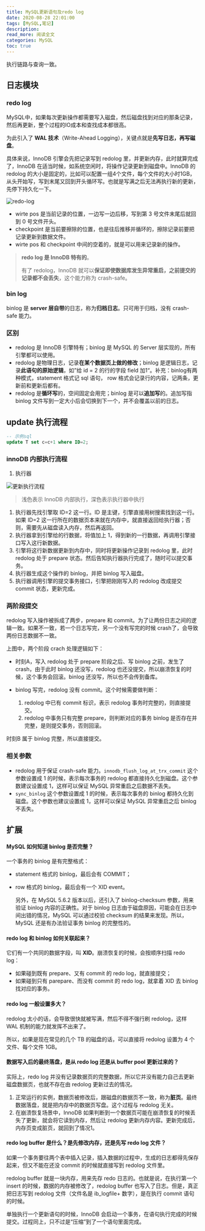 ```yaml
---
title: MySQL更新语句及redo log
date: 2020-08-28 22:01:00
tags: [MySQL,笔记]
description: 
read_more: 阅读全文
categories: MySQL
toc: true
---
```



执行链路与查询一致。

## 日志模块 

### redo log

MySQL中，如果每次更新操作都需要写入磁盘，然后磁盘找到对应的那条记录，然后再更新，整个过程的IO成本和查找成本都很高。

为此引入了 **WAL 技术**（Write-Ahead Logging），关键点就是**先写日志，再写磁盘**。

具体来说，InnoDB 引擎会先把记录写到 redolog 里，并更新内存，此时就算完成了，InnoDB 在适当时候，如系统空闲时，将操作记录更新到磁盘中。InnoDB 的 redolog 的大小是固定的，比如可以配置一组4个文件，每个文件的大小时1GB，从头开始写，写到末尾又回到开头循环写。也就是写满之后无法再执行新的更新，先停下持久化一下。

<!-- more -->

![redo-log](image-20200921231702981.png)

+ wirte pos 是当前记录的位置，一边写一边后移，写到第 3 号文件末尾后就回到 0 号文件开头。
+ checkpoint 是当前要擦除的位置，也是往后推移并循环的，擦除记录前要把记录更新到数据文件。
+ wirte pos 和 checkpoint 中间的空着的，就是可以用来记录新的操作。

> **redo log 是 InnoDB 特有的**。
>
> 有了 redolog，InnoDB 就可以**保证即使数据库发生异常重启，之前提交的记录都不会丢失**，这个能力称为 crash-safe。

### bin log

binlog 是 **server 层自带**的日志，称为**归档日志**。只可用于归档，没有 crash-safe 能力。

### 区别

+ redolog 是 InnoDB 引擎特有；binlog 是 MySQL 的 Server 层实现的，所有引擎都可以使用。
+ redolog 是物理日志，记录**在某个数据页上做的修改**；binlog 是逻辑日志，记录**此语句的原始逻辑**，如”给 id = 2 的行的字段 field 加1“。补充：binlog有两种模式，statement 格式记 sql 语句， row 格式会记录行的内容，记两条，更新前和更新后都有。
+ redolog 是**循环写**的，空间固定会用完；binlog 是可以**追加写**的。追加写指 binlog 文件写到一定大小后会切换到下一个，并不会覆盖以前的日志。



## update 执行流程

```sql
-- 示例sql
update T set c=c+1 where ID=2;
```

### innoDB 内部执行流程

1. 执行器

![更新执行流程](image-20200929191838287.png)

> 浅色表示 InnoDB 内部执行，深色表示执行器中执行

1. 执行器先找引擎取 ID=2 这一行。ID 是主键，引擎直接用树搜索找到这一行。如果 ID=2 这一行所在的数据页本来就在内存中，就直接返回给执行器；否则，需要先从磁盘读入内存，然后再返回。
2. 执行器拿到引擎给的行数据，将值加上 1，得到新的一行数据，再调用引擎接口写入这行新数据。
3. 引擎将这行新数据更新到内存中，同时将更新操作记录到 redolog 里，此时 redolog 处于 prepare 状态。然后告知执行器执行完成了，随时可以提交事务。
4. 执行器生成这个操作的 binlog，并把 binlog 写入磁盘。
5. 执行器调用引擎的提交事务接口，引擎把刚刚写入的 redolog 改成提交 commit 状态，更新完成。

### 两阶段提交

redolog 写入操作被拆成了两步，prepare 和 commit。为了让两份日志之间的逻辑一致。如果不一致，若一个日志写完，另一个没有写完的时候 crash了，会导致两份日志数据不一致。

上图中，两个阶段 crach 处理逻辑如下：

+ 时刻A，写入 redolog 处于 prepare 阶段之后、写 binlog 之前，发生了 crash，由于此时 binlog 还没写，redolog 也还没提交，所以崩溃恢复的时候，这个事务会回滚。binlog 还没写，所以也不会传到备库。

+ binlog 写完，redolog 没有 commit。这个时候需要做判断：
  1. redolog 中已有 commit 标识，表示 redolog 事务时完整的，则直接提交。
  2. redolog 中事务只有完整 prepare，则判断对应的事务 binlog 是否存在并完整，是则提交事务，否则回滚。

时刻B 属于 binlog 完整，所以直接提交。


### 相关参数

+ redolog 用于保证 crash-safe 能力。``innodb_flush_log_at_trx_commit`` 这个参数设置成 1 的时候，表示每次事务的 redolog 都直接持久化到磁盘。这个参数建议设置成 1，这样可以保证 MySQL 异常重启之后数据不丢失。
+ ``sync_binlog`` 这个参数设置成 1 的时候，表示每次事务的 binlog 都持久化到磁盘。这个参数也建议设置成 1，这样可以保证 MySQL 异常重启之后 binlog 不丢失。



## 扩展

#### MySQL 如何知道 binlog 是否完整？

一个事务的 binlog 是有完整格式：

+ statement 格式的 binlog，最后会有 COMMIT；

+ row 格式的 binlog，最后会有一个 XID event。

  另外，在 MySQL 5.6.2 版本以后，还引入了 binlog-checksum 参数，用来验证 binlog 内容的正确性。对于 binlog 日志由于磁盘原因，可能会在日志中间出错的情况，MySQL 可以通过校验 checksum 的结果来发现。所以，MySQL 还是有办法验证事务 binlog 的完整性的。

#### redo log 和 binlog 如何关联起来？

它们有一个共同的数据字段，叫 **XID**。崩溃恢复的时候，会按顺序扫描 redo log：

+ 如果碰到既有 prepare、又有 commit 的 redo log，就直接提交；
+ 如果碰到只有 parepare、而没有 commit 的 redo log，就拿着 XID 去 binlog 找对应的事务。

#### redo log 一般设置多大？

redolog 太小的话，会导致很快就被写满，然后不得不强行刷 redolog，这样 WAL 机制的能力就发挥不出来了。

所以，如果是现在常见的几个 TB 的磁盘的话，可以直接将 redolog 设置为 4 个文件、每个文件 1GB。

#### 数据写入后的最终落盘，是从 redo log 还是从 buffer pool 更新过来的？

实际上，redo log 并没有记录数据页的完整数据，所以它并没有能力自己去更新磁盘数据页，也就不存在由 redolog 更新过去的情况。

1. 正常运行的实例，数据页被修改后，跟磁盘的数据页不一致，称为**脏页**。最终数据落盘，就是把内存中的数据页写盘。这个过程与 redolog 无关。
2. 在崩溃恢复场景中，InnoDB 如果判断到一个数据页可能在崩溃恢复的时候丢失了更新，就会将它读到内存，然后让 redolog 更新内存内容。更新完成后，内存页变成脏页，就回到了情况1。

#### redo log buffer 是什么？是先修改内存，还是先写 redo log 文件？

如果一个事务要往两个表中插入记录，插入数据的过程中，生成的日志都得先保存起来，但又不能在还没 commit 的时候就直接写到 redolog 文件里。

redolog buffer 就是一块内存，用来先存 redo 日志的。也就是说，在执行第一个 insert 的时候，数据的内存被修改了，redolog buffer 也写入了日志。但是，真正把日志写到 redolog 文件（文件名是 ib_logfile+ 数字），是在执行 commit 语句的时候。

单独执行一个更新语句的时候，InnoDB 会启动一个事务，在语句执行完成的时候提交。过程同上，只不过是“压缩”到了一个语句里面完成。